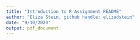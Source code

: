 ```yaml
---
title: "Introduction to R Assignment README"
author: "Eliza Stein, github handle: elizadstein"
date: "9/10/2020"
output: pdf_document
---
```



